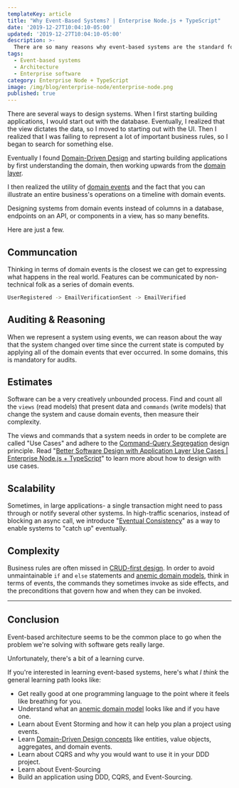 ```yaml
---
templateKey: article
title: "Why Event-Based Systems? | Enterprise Node.js + TypeScript"
date: '2019-12-27T10:04:10-05:00'
updated: '2019-12-27T10:04:10-05:00'
description: >-
  There are so many reasons why event-based systems are the standard for large-scale enterprise applications like GitHub, Facebook, Google, etc. In this article, I list a few reasons why I believe in 'em.
tags:
  - Event-based systems
  - Architecture
  - Enterprise software
category: Enterprise Node + TypeScript
image: /img/blog/enterprise-node/enterprise-node.png
published: true
---
```


There are several ways to design systems. When I first starting building applications, I would start out with the database. Eventually, I realized that the view dictates the data, so I moved to starting out with the UI. Then I realized that I was failing to represent a lot of important business rules, so I began to search for something else.

Eventually I found [Domain-Driven Design](/articles/domain-driven-design-intro/) and starting building applications by first understanding the domain, then working upwards from the [domain layer](/articles/enterprise-typescript-nodejs/clean-nodejs-architecture/).

I then realized the utility of [domain events](/articles/typescript-domain-driven-design/chain-business-logic-domain-events/) and the fact that you can illustrate an entire business's operations on a timeline with domain events.

Designing systems from domain events instead of columns in a database, endpoints on an API, or components in a view, has so many benefits.

Here are just a few.

## Communcation 

Thinking in terms of domain events is the closest we can get to expressing what happens in the real world. Features can be communicated by non-technical folk as a series of domain events.

```bash
UserRegistered -> EmailVerificationSent -> EmailVerified
```

## Auditing & Reasoning

When we represent a system using events, we can reason about the way that the system changed over time since the current state is computed by applying all of the domain events that ever occurred. In some domains, this is mandatory for audits.

## Estimates 

Software can be a very creatively unbounded process. Find and count all the `views` (read models) that present data and `commands` (write models) that change the system and cause domain events, then measure their complexity.

<p class="special-quote">The views and commands that a system needs in order to be complete are called "Use Cases" and adhere to the <a href="/articles/oop-design-principles/command-query-segregation/">Command-Query Segregation</a> design principle. Read "<a href="/articles/enterprise-typescript-nodejs/application-layer-use-cases/">Better Software Design with Application Layer Use Cases | Enterprise Node.js + TypeScript</a>" to learn more about how to design with use cases.</p>

## Scalability

Sometimes, in large applications- a single transaction might need to pass through or notify several other systems. In high-traffic scenarios, instead of blocking an async call, we introduce "<a target="_blank" href="https://en.wikipedia.org/wiki/Eventual_consistency">Eventual Consistency</a>" as a way to enable systems to "catch up" eventually.

## Complexity

Business rules are often missed in [CRUD-first design](/articles/enterprise-typescript-nodejs/when-crud-mvc-isnt-enough/). In order to avoid unmaintainable `if` and `else` statements and [anemic domain models](/wiki/anemic-domain-model/), think in terms of events, the commands they sometimes invoke as side effects, and the preconditions that govern how and when they can be invoked.

---

## Conclusion

Event-based architecture seems to be the common place to go when the problem we're solving with software gets really large. 

Unfortunately, there's a bit of a learning curve.

If you're interested in learning event-based systems, here's what _I think_ the general learning path looks like:

- Get really good at one programming language to the point where it feels like breathing for you.
- Understand what an [anemic domain model](/wiki/anemic-domain-model/) looks like and if you have one.
- Learn about Event Storming and how it can help you plan a project using events.
- Learn [Domain-Driven Design concepts](/articles/domain-driven-design-intro/) like entities, value objects, aggregates, and domain events.
- Learn about CQRS and why you would want to use it in your DDD project.
- Learn about Event-Sourcing
- Build an application using DDD, CQRS, and Event-Sourcing.